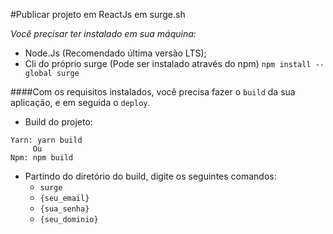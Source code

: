 #Publicar projeto em ReactJs em surge.sh

*Você precisar ter instalado em sua máquina:*
- Node.Js (Recomendado última versão LTS);
- Cli do próprio surge (Pode ser instalado através do npm)
`npm install --global surge`

####Com os requisitos instalados, você precisa fazer o `build` da sua aplicação, e em seguida o `deploy`.

- Build do projeto:
```
Yarn: yarn build
     Ou
Npm: npm build
```

- Partindo do diretório do build, digite os seguintes comandos:
    - `surge`
    - `{seu_email}`
    - `{sua_senha}` 
    - `{seu_dominio}`